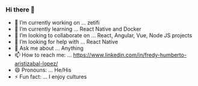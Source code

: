 ### Hi there 👋

- 🔭 I’m currently working on ... zetifi
- 🌱 I’m currently learning ... React Native and Docker 
- 👯 I’m looking to collaborate on ... React, Angular, Vue, Node JS projects
- 🤔 I’m looking for help with ... React Native
- 💬 Ask me about ... Anything
- 📫 How to reach me: ... https://www.linkedin.com/in/fredy-humberto-aristizabal-lopez/
- 😄 Pronouns: ... He/His
- ⚡ Fun fact: ... I enjoy cultures 

